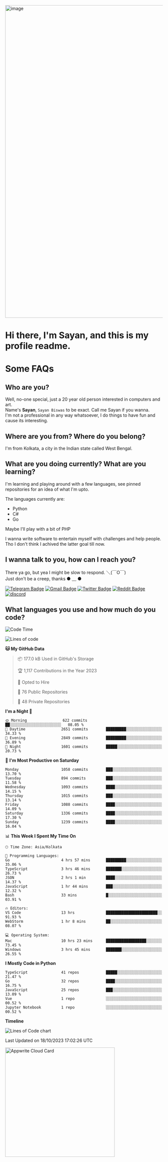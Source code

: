 <img src="https://github.com/Dank-del/Dank-del/assets/63096193/045e227e-4ef3-4c82-82b9-d22540fc40f7" alt="image" width="1000"/>


# **Hi there, I'm Sayan, and this is my profile readme.**
<!--  [![Profile views](https://gpvc.arturio.dev/dank-del)](https://github.com/dank-del) -->
# Some FAQs

## **Who are you?**

Well, no-one special, just a 20 year old person interested in computers and art. \
Name's **Sayan**, `Sayan Biswas` to be exact. Call me Sayan if you wanna. \
I'm not a professional in any way whatsoever, I do things to have fun and cause its interesting.

## **Where are you from? Where do you belong?**

I'm from Kolkata, a city in the Indian state called West Bengal.

## **What are you doing currently? What are you learning?**

I'm learning and playing around with a few languages, see pinned repositories for an idea of what I'm upto.

The languages currently are:

- Python
- C#
- Go

Maybe I'll play with a bit of PHP

I wanna write software to entertain myself with challenges and help people. \
Tho I don't think I achived the latter goal till now.

<!--## **Eww, I see a weeb profile.**

Can't help it, it's the best way to hide my face on this account
> Why do people hate weebs .-.

## **Cool, what more interests you?**

My interests are quite, weird. They're scattered all over the place. \
I've been fascinated by music and have studied it since the age of 6, I've performed on stage and on air but yeah now I've been away from that. I specialize in key instruments. \
Another thing that interests me is Media Production, aka, working with audio, video and broadcasting media.

> I just like art in general. also feeds the reason of me being obsessed with Japanese drawings (⋟ ﹏ ⋞)-->

## **I wanna talk to you, how can I reach you?**

There ya go, but yea I might be slow to respond. ＼(￣O￣) \
Just don't be a creep, thanks ● ﹏ ●

[![Telegram Badge](https://img.shields.io/badge/-dank_as_fuck-1ca0f1?style=flat-square&logo=telegram&logoColor=white&link=https://t.me/dank_as_fuck)](https://t.me/dank_as_fuck)
[![Gmail Badge](https://img.shields.io/badge/-sayan@asia.com-c14438?style=flat-square&logo=Gmail&logoColor=white&link=mailto:sayan@asia.com)](mailto:sayan@asia.com)
[![Twitter Badge](https://img.shields.io/twitter/follow/TheDankDel?style=social)](https://twitter.com/TheDankDel)
[![Reddit Badge](https://img.shields.io/reddit/user-karma/combined/dank_as_fuck_?style=social)](https://www.reddit.com/user/dank_as_fuck_/)
[![discord](https://discord-md-badge.vercel.app/api/shield/506536929152466945?style=social)](https://discordapp.com/users/506536929152466945)

## **What languages you use and how much do you code?**

<!--START_SECTION:waka-->
![Code Time](http://img.shields.io/badge/Code%20Time-1%2C250%20hrs%207%20mins-blue)

![Lines of code](https://img.shields.io/badge/From%20Hello%20World%20I%27ve%20Written-5.8%20million%20lines%20of%20code-blue)

**🐱 My GitHub Data** 

> 📦 177.0 kB Used in GitHub's Storage 
 > 
> 🏆 1,117 Contributions in the Year 2023
 > 
> 💼 Opted to Hire
 > 
> 📜 76 Public Repositories 
 > 
> 🔑 48 Private Repositories 
 > 
**I'm a Night 🦉** 

```text
🌞 Morning                622 commits         ██░░░░░░░░░░░░░░░░░░░░░░░   08.05 % 
🌆 Daytime                2651 commits        █████████░░░░░░░░░░░░░░░░   34.33 % 
🌃 Evening                2849 commits        █████████░░░░░░░░░░░░░░░░   36.89 % 
🌙 Night                  1601 commits        █████░░░░░░░░░░░░░░░░░░░░   20.73 % 
```
📅 **I'm Most Productive on Saturday** 

```text
Monday                   1058 commits        ███░░░░░░░░░░░░░░░░░░░░░░   13.70 % 
Tuesday                  894 commits         ███░░░░░░░░░░░░░░░░░░░░░░   11.58 % 
Wednesday                1093 commits        ████░░░░░░░░░░░░░░░░░░░░░   14.15 % 
Thursday                 1015 commits        ███░░░░░░░░░░░░░░░░░░░░░░   13.14 % 
Friday                   1088 commits        ████░░░░░░░░░░░░░░░░░░░░░   14.09 % 
Saturday                 1336 commits        ████░░░░░░░░░░░░░░░░░░░░░   17.30 % 
Sunday                   1239 commits        ████░░░░░░░░░░░░░░░░░░░░░   16.04 % 
```


📊 **This Week I Spent My Time On** 

```text
🕑︎ Time Zone: Asia/Kolkata

💬 Programming Languages: 
Go                       4 hrs 57 mins       █████████░░░░░░░░░░░░░░░░   35.06 % 
TypeScript               3 hrs 46 mins       ███████░░░░░░░░░░░░░░░░░░   26.73 % 
JSON                     2 hrs 1 min         ████░░░░░░░░░░░░░░░░░░░░░   14.37 % 
JavaScript               1 hr 44 mins        ███░░░░░░░░░░░░░░░░░░░░░░   12.32 % 
Bash                     33 mins             █░░░░░░░░░░░░░░░░░░░░░░░░   03.91 % 

🔥 Editors: 
VS Code                  13 hrs              ███████████████████████░░   91.93 % 
WebStorm                 1 hr 8 mins         ██░░░░░░░░░░░░░░░░░░░░░░░   08.07 % 

💻 Operating System: 
Mac                      10 hrs 23 mins      ██████████████████░░░░░░░   73.45 % 
Windows                  3 hrs 45 mins       ███████░░░░░░░░░░░░░░░░░░   26.55 % 
```

**I Mostly Code in Python** 

```text
TypeScript               41 repos            █████░░░░░░░░░░░░░░░░░░░░   21.47 % 
Go                       32 repos            ████░░░░░░░░░░░░░░░░░░░░░   16.75 % 
JavaScript               25 repos            ███░░░░░░░░░░░░░░░░░░░░░░   13.09 % 
Vue                      1 repo              ░░░░░░░░░░░░░░░░░░░░░░░░░   00.52 % 
Jupyter Notebook         1 repo              ░░░░░░░░░░░░░░░░░░░░░░░░░   00.52 % 
```



**Timeline**

![Lines of Code chart](https://raw.githubusercontent.com/Dank-del/Dank-del/main/assets/bar_graph.png)


 Last Updated on 18/10/2023 17:02:26 UTC
<!--END_SECTION:waka-->

<!--## **Can I stalk your spotify?**

Um sure.

![OwO Spotify](https://spotify-recently-played-readme.vercel.app/api?user=31fdrsslnr7nvq4ytqwtw7c4rxfm&count=5)-->

<a href="https://cloud.appwrite.io/card/64773257171d49803c27">
	<img width="350" src="https://cloud.appwrite.io/v1/cards/cloud?userId=64773257171d49803c27" alt="Appwrite Cloud Card" />
</a>
